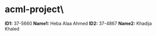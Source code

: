 # acml-project\
**ID1:** 37-5660
**Name1:** Heba Alaa Ahmed
**ID2:** 37-4867
**Name2:** Khadija Khaled 

